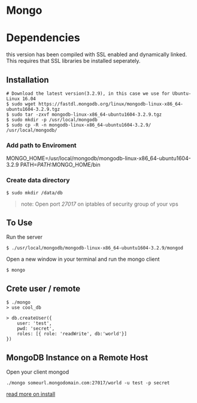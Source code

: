 # Mongo

# Dependencies
this version has been compiled with SSL enabled and dynamically linked.
This requires that SSL libraries be installed seperately.

## Installation

```
# Download the latest version(3.2.9), in this case we use for Ubuntu-Linux 16.04
$ sudo wget https://fastdl.mongodb.org/linux/mongodb-linux-x86_64-ubuntu1604-3.2.9.tgz
$ sudo tar -zxvf mongodb-linux-x86_64-ubuntu1604-3.2.9.tgz
$ sudo mkdir -p /usr/local/mongodb
$ sudo cp -R -n mongodb-linux-x86_64-ubuntu1604-3.2.9/ /usr/local/mongodb/
```

### Add path to Enviroment
>
  MONGO_HOME=/usr/local/mongodb/mongodb-linux-x86_64-ubuntu1604-3.2.9
  PATH=$PATH:$MONGO_HOME/bin

### Create data directory
```
$ sudo mkdir /data/db
```

> note: Open port *27017* on iptables of security group of your vps 

## To Use

Run the server
```
$ ./usr/local/mongodb/mongodb-linux-x86_64-ubuntu1604-3.2.9/mongod
```

Open a new window in your terminal and run the mongo client
```
$ mongo
```

## Crete user / remote
```
$ ./mongo
> use cool_db

> db.createUser({
    user: 'test',
    pwd: 'secret',
    roles: [{ role: 'readWrite', db:'world'}]
})
```
## MongoDB Instance on a Remote Host
Open your client mongod
```
./mongo someurl.mongodomain.com:27017/world -u test -p secret
```

[read more on install](https://docs.mongodb.com/manual/tutorial/install-mongodb-on-linux/)
